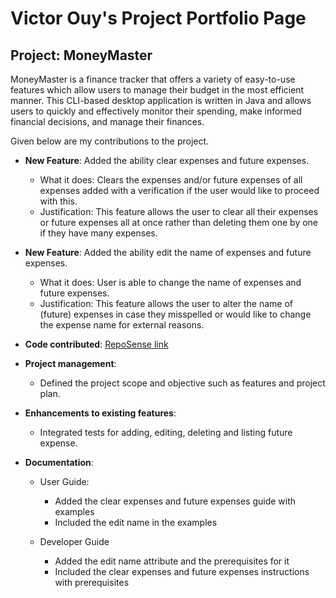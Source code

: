 # Victor Ouy's Project Portfolio Page
## Project: MoneyMaster

MoneyMaster is a finance tracker that offers a variety of easy-to-use features which allow 
users to manage their budget in the most efficient manner. This CLI-based desktop application 
is written in Java and allows users to quickly and effectively monitor their spending, make 
informed financial decisions, and manage their finances.

Given below are my contributions to the project.

* **New Feature**: Added the ability clear expenses and future expenses.
    * What it does: Clears the expenses and/or future expenses of all expenses added with a verification if the user would like to proceed with this.
    * Justification: This feature allows the user to clear all their expenses or future expenses all at once rather than deleting them one by one if they have many expenses.


* **New Feature**: Added the ability edit the name of expenses and future expenses.
    * What it does: User is able to change the name of expenses and future expenses.
    * Justification: This feature allows the user to alter the name of (future) expenses in case they misspelled or would like to change the expense name for external reasons.
    

* **Code contributed**: [RepoSense link](https://nus-cs2113-ay2223s2.github.io/tp-dashboard/?search=victorouy&breakdown=true)


* **Project management**:
    * Defined the project scope and objective such as features and project plan.


* **Enhancements to existing features**:
    * Integrated tests for adding, editing, deleting and listing future expense.


* **Documentation**:
    * User Guide:
      * Added the clear expenses and future expenses guide with examples
      * Included the edit name in the examples
      
    * Developer Guide
      * Added the edit name attribute and the prerequisites for it
      * Included the clear expenses and future expenses instructions with prerequisites